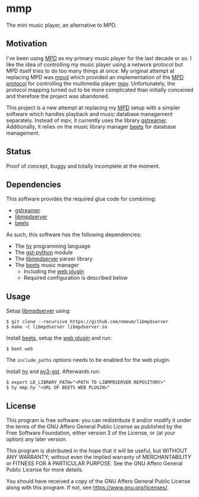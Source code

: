 # mmp

The mini music player, an alternative to MPD.

## Motivation

I've been using [MPD][mpd homepage] as my primary music player for the
last decade or so. I like the idea of controlling my music player using
a network protocol but MPD itself tries to do too many things at once.
My original attempt at replacing MPD was [mpvd][mpvd github] which
provided an implementation of the [MPD protocol][mpd protocol] for
controlling the multimedia player [mpv][mpv homepage]. Unfortunately,
the protocol mapping turned out to be more complicated than initially
conceived and therefore the project was abandoned.

This project is a new attempt at replacing my [MPD][mpd homepage] setup
with a simpler software which handles playback and music database
management separately. Instead of mpv, it currently uses the library
[gstreamer][gstreamer homepage]. Additionally, it relies on the music
library manager [beets][beets homepage] for database management.

## Status

Proof of concept, buggy and totally incomplete at the moment.

## Dependencies

This software provides the required glue code for combining:

* [gstreamer][gstreamer homepage]
* [libmpdserver][libmpdserver github]
* [beets][beets homepage]

As such, this software has the following dependencies:

* The [hy][hy homepage] programming language
* The [gst-python][py3-gst homepage] module
* The [libmpdserver][libmpdserver github] parser library
* The [beets][beets homepage] music manager
	* Including the [web plugin][beets web]
	* Required configuration is described below

## Usage

Setup [libmpdserver][libmpdserver github] using:

	$ git clone --recursive https://github.com/nmeum/libmpdserver
	$ make -C libmpdserver libmpdserver.so

Install [beets][beets homepage], setup the [web plugin][beets web] and run:

	$ beet web

The `include_paths` options needs to be enabled for the web plugin.

Install [hy][hy homepage] and [py3-gst][py3-gst homepage]. Afterwards run:

	$ export LD_LIBRARY_PATH="<PATH TO LIBMPDSERVER REPOSITORY>"
	$ hy mmp.hy "<URL OF BEETS WEB PLUGIN>"

## License

This program is free software: you can redistribute it and/or modify it
under the terms of the GNU Affero General Public License as published by
the Free Software Foundation, either version 3 of the License, or (at
your option) any later version.

This program is distributed in the hope that it will be useful, but
WITHOUT ANY WARRANTY; without even the implied warranty of
MERCHANTABILITY or FITNESS FOR A PARTICULAR PURPOSE. See the GNU Affero
General Public License for more details.

You should have received a copy of the GNU Affero General Public License
along with this program. If not, see <https://www.gnu.org/licenses/>.

[libmpdserver github]: https://github.com/nmeum/libmpdserver
[beets homepage]: https://beets.io/
[beets web]: https://beets.readthedocs.io/en/latest/plugins/web.html
[hy homepage]: https://docs.hylang.org
[py3-gst homepage]: https://gstreamer.freedesktop.org/bindings/python.html
[gstreamer homepage]: https://gstreamer.freedesktop.org/
[mpd homepage]: https://musicpd.org/
[mpd protocol]: https://musicpd.org/doc/html/protocol.html
[mpvd github]: https://github.com/nmeum/mpvd
[mpv homepage]: https://mpv.io/
[mpv protocol]: https://mpv.io/manual/master/#json-ipc
